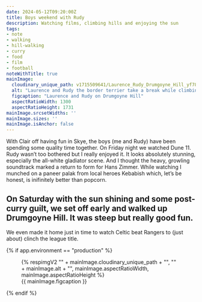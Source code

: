 ```yaml
---
date: 2024-05-12T09:20:00Z
title: Boys weekend with Rudy
description: Watching films, climbing hills and enjoying the sun
tags:
- note
- walking
- hill-walking
- curry
- food
- film
- football
noteWithTitle: true
mainImage:
  cloudinary_unique_path: v1715509641/Laurence_Rudy_Drumgoyne_Hill_yf78bn.jpg 
  alt: "Laurence and Rudy the border terrier take a break while climbing Drumgoyne Hill"
  figcaption: "Laurence and Rudy on Drumgoyne Hill"
  aspectRatioWidth: 1300
  aspectRatioHeight: 1731
mainImage.srcsetWidths: ''
mainImage.sizes: ''
mainImage.isAnchor: false
---
```

With Clair off having fun in Skye, the boys (me and Rudy) have been spending some quality time together. On Friday night we watched Dune 11. Rudy wasn’t too bothered but I really enjoyed it. It looks absolutely stunning, especially the all-white gladiator scene. And I thought the heavy, growling soundtrack marked a return to form for Hans Zimmer. While watching I munched on a paneer palak from local heroes Kebabish which, let’s be honest, is inifinitely better than popcorn.

On Saturday with the sun shining and some post-curry guilt, we set off early and walked up Drumgoyne Hill. It was steep but really good fun.
---

We even made it home just in time to watch Celtic beat Rangers to (just about) clinch the league title.

{% if app.environment == "production" %}
<figure>
  {% respimgV2
    "" + mainImage.cloudinary_unique_path + "",
    "" + mainImage.alt + "",
    mainImage.aspectRatioWidth,
    mainImage.aspectRatioHeight
  %}
  <figcaption>{{ mainImage.figcaption }}</figcaption>
</figure>
{% endif %}
